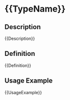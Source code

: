 # {{TypeName}}

## Description
{{Description}}

## Definition
{{Definition}}

## Usage Example
{{UsageExample}}
